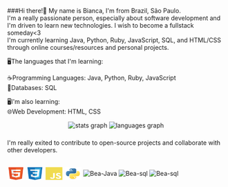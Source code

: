 ###Hi there!👋 My name is Bianca, I'm from Brazil, São Paulo.</br>
I'm a really passionate person, especially about software development and I'm driven to learn new technologies. I wish to become a fullstack someday<3 <br>
I'm currently learning Java, Python, Ruby, JavaScript, SQL, and HTML/CSS through online courses/resources and personal projects.

🖥️The languages that I'm learning:</br>

☕Programming Languages: Java, Python, Ruby, JavaScript</br>
📓Databases: SQL</br>


🖥️I'm also learning:</br>
🌐Web Development: HTML, CSS</br>

<div align="center">
  <img src="https://github-readme-stats.vercel.app/api?username=MazzettoBea&hide_title=false&hide_rank=false&show_icons=true&include_all_commits=true&count_private=true&disable_animations=false&theme=omni&locale=en&hide_border=false&order=1" height="150" alt="stats graph"  />
  <img src="https://github-readme-stats.vercel.app/api/top-langs?username=MazzettoBea&locale=en&hide_title=false&layout=compact&card_width=320&langs_count=5&theme=omni&hide_border=false&order=2" height="150" alt="languages graph"  />
</div>

###

I'm really exited to contribute to open-source projects and collaborate with other developers. 
<div style="display: inline_block"><br>
  
  <img align="center" alt="Bea-HTML" height="30" width="40" src="https://raw.githubusercontent.com/devicons/devicon/master/icons/html5/html5-original.svg"/>
  <img align="center" alt="Bea-CSS" height="30" width="40" src="https://raw.githubusercontent.com/devicons/devicon/master/icons/css3/css3-original.svg"/>
  <img align="center" alt="Bea-Js" height="30" width="40" src="https://raw.githubusercontent.com/devicons/devicon/master/icons/javascript/javascript-plain.svg"/>
  <img align="center" alt="Bea-Python" height="30" width="40" src="https://raw.githubusercontent.com/devicons/devicon/master/icons/python/python-original.svg"/>
  <img align="center" alt="Bea-Java" height="30" width="40" src="https://cdn.jsdelivr.net/gh/devicons/devicon@latest/icons/java/java-original-wordmark.svg" />
  <img align="center" alt="Bea-sql" height="30" width="40" src="https://cdn.jsdelivr.net/gh/devicons/devicon@latest/icons/mysql/mysql-original.svg" />
  <img align="center" alt="Bea-sql" height="30" width="40" src="https://cdn.jsdelivr.net/gh/devicons/devicon@latest/icons/ruby/ruby-original.svg" />
</div>
